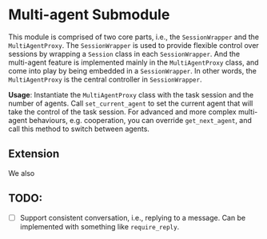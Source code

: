 # Multi-agent Submodule

This module is comprised of two core parts, i.e., the `SessionWrapper` and the `MultiAgentProxy`. The `SessionWrapper` is used to provide flexible control over sessions by wrapping a `Session` class in each `SessionWrapper`. And the multi-agent feature is implemented mainly in the `MultiAgentProxy` class, and come into play by being embedded in a `SessionWrapper`. In other words, the `MultiAgentProxy` is the central controller in `SessionWrapper`.

**Usage**: Instantiate the `MultiAgentProxy` class with the task session and the number of agents. Call `set_current_agent` to set the current agent that will take the control of the task session. For advanced and more complex multi-agent behaviours, e.g. cooperation, you can override `get_next_agent`, and call this method to switch between agents.

## Extension

We also 

## TODO:
- [ ] Support consistent conversation, i.e., replying to a message. Can be implemented with something like `require_reply`.